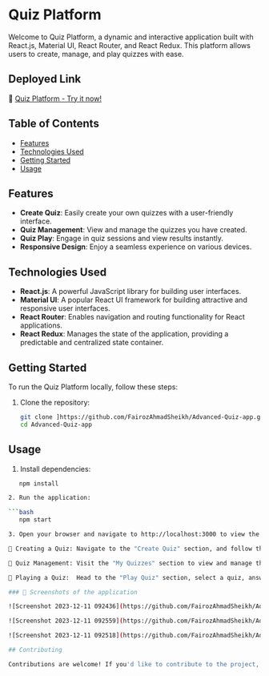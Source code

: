 # Quiz Platform

Welcome to Quiz Platform, a dynamic and interactive application built with React.js, Material UI, React Router, and React Redux. This platform allows users to create, manage, and play quizzes with ease.

## Deployed Link
🚀 [Quiz Platform - Try it now!](https://advanced-quiz-app-psi.vercel.app/)

## Table of Contents
- [Features](#features)
- [Technologies Used](#technologies-used)
- [Getting Started](#getting-started)
- [Usage](#usage)

## Features
- **Create Quiz**: Easily create your own quizzes with a user-friendly interface.
- **Quiz Management**: View and manage the quizzes you have created.
- **Quiz Play**: Engage in quiz sessions and view results instantly.
- **Responsive Design**: Enjoy a seamless experience on various devices.

## Technologies Used
- **React.js**: A powerful JavaScript library for building user interfaces.
- **Material UI**: A popular React UI framework for building attractive and responsive user interfaces.
- **React Router**: Enables navigation and routing functionality for React applications.
- **React Redux**: Manages the state of the application, providing a predictable and centralized state container.

## Getting Started
To run the Quiz Platform locally, follow these steps:

1. Clone the repository:
   ```bash
   git clone ]https://github.com/FairozAhmadSheikh/Advanced-Quiz-app.git
   cd Advanced-Quiz-app

## Usage

1. Install dependencies:

```bash
   npm install

2. Run the application:

```bash
   npm start

3. Open your browser and navigate to http://localhost:3000 to view the application.

🚀 Creating a Quiz: Navigate to the "Create Quiz" section, and follow the intuitive steps to craft your quiz questions and answers.

🚀 Quiz Management: Visit the "My Quizzes" section to view and manage the quizzes you have created.

🚀 Playing a Quiz:  Head to the "Play Quiz" section, select a quiz, answer the questions, and see your results instantly.

### 📸 Screenshots of the application

![Screenshot 2023-12-11 092436](https://github.com/FairozAhmadSheikh/Advanced-Quiz-app/assets/134375617/f1f8b07c-b1a9-4da1-9c0a-1b09d2245d2f)

![Screenshot 2023-12-11 092559](https://github.com/FairozAhmadSheikh/Advanced-Quiz-app/assets/134375617/7638b45a-da9f-488d-a196-deb616110786)

![Screenshot 2023-12-11 092518](https://github.com/FairozAhmadSheikh/Advanced-Quiz-app/assets/134375617/53997741-95f8-4ae1-8504-68dd2165b83c)

## Contributing

Contributions are welcome! If you'd like to contribute to the project, please follow the Contributing Guidelines.
